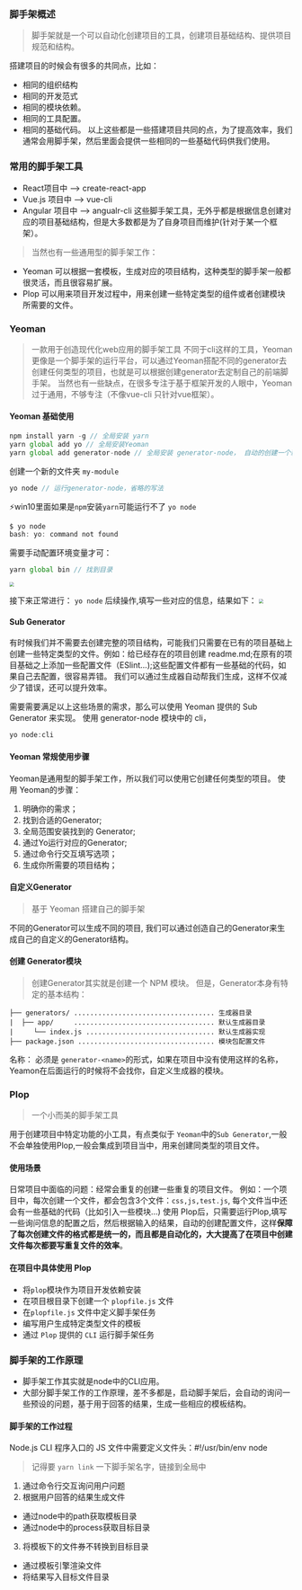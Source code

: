 <!--
 * @Date: 2021-07-17 10:40:02
 * @LastEditors: chuhongguang
-->
### 脚手架概述
> 脚手架就是一个可以自动化创建项目的工具，创建项目基础结构、提供项目规范和结构。

搭建项目的时候会有很多的共同点，比如：
- 相同的组织结构
- 相同的开发范式
- 相同的模块依赖。
- 相同的工具配置。
- 相同的基础代码。
以上这些都是一些搭建项目共同的点，为了提高效率，我们通常会用脚手架，然后里面会提供一些相同的一些基础代码供我们使用。

### 常用的脚手架工具
- React项目中 --> create-react-app
- Vue.js 项目中 --> vue-cli
- Angular 项目中 --> angualr-cli
这些脚手架工具，无外乎都是根据信息创建对应的项目基础结构，但是大多数都是为了自身项目而维护(针对于某一个框架）。
> 当然也有一些通用型的脚手架工作：
-  Yeoman
可以根据一套模板，生成对应的项目结构，这种类型的脚手架一般都很灵活，而且很容易扩展。
- Plop
可以用来项目开发过程中，用来创建一些特定类型的组件或者创建模块所需要的文件。

### Yeoman
> 一款用于创造现代化web应用的脚手架工具
不同于cli这样的工具，Yeoman更像是一个脚手架的运行平台，可以通过Yeoman搭配不同的generator去创建任何类型的项目，也就是可以根据创建generator去定制自己的前端脚手架。
当然也有一些缺点，在很多专注于基于框架开发的人眼中，Yeoman过于通用，不够专注（不像vue-cli 只针对vue框架）。

#### Yeoman 基础使用
```js
npm install yarn -g // 全局安装 yarn
yarn global add yo // 全局安装Yeoman
yarn global add generator-node // 全局安装 generator-node， 自动的创建一个新的 node module
```
创建一个新的文件夹 `my-module`
```js
yo node // 运行generator-node，省略的写法
```
⚡win10里面如果是`npm`安装`yarn`可能运行不了 `yo node`
```js
$ yo node
bash: yo: command not found
```

需要手动配置环境变量才可：
```js
yarn global bin // 找到目录
```

<img src="C:\Users\chu\Documents\learning-notes\大前端\前端工程化\img\win10中yarn配置环境变量.png" style="zoom: 50%;" />

接下来正常进行： `yo node` 后续操作,填写一些对应的信息，结果如下：
<img src="C:\Users\chu\Documents\learning-notes\大前端\前端工程化\img\yo-node-test.png" style="zoom: 50%;" />

#### Sub Generator
有时候我们并不需要去创建完整的项目结构，可能我们只需要在已有的项目基础上创建一些特定类型的文件。例如：给已经存在的项目创建 readme.md;在原有的项目基础之上添加一些配置文件（ESlint...);这些配置文件都有一些基础的代码，如果自己去配置，很容易弄错。
我们可以通过生成器自动帮我们生成，这样不仅减少了错误，还可以提升效率。

需要需要满足以上这些场景的需求，那么可以使用 Yeoman 提供的 Sub Generator 来实现。
使用 generator-node 模块中的 cli，
```js
yo node:cli
```

#### Yeoman 常规使用步骤
Yeoman是通用型的脚手架工作，所以我们可以使用它创建任何类型的项目。
使用 Yeoman的步骤：
1. 明确你的需求；
2. 找到合适的Generator;
3. 全局范围安装找到的 Generator;
4. 通过Yo运行对应的Generator;
5. 通过命令行交互填写选项；
6. 生成你所需要的项目结构；

#### 自定义Generator
> 基于 Yeoman 搭建自己的脚手架

不同的Generator可以生成不同的项目, 我们可以通过创造自己的Generator来生成自己的自定义的Generator结构。

#### 创建 Generator模块
> 创建Generator其实就是创建一个 NPM 模块。
但是，Generator本身有特定的基本结构：
```
├── generators/ ................................... 生成器目录
|  ├── app/     ................................... 默认生成器目录
|     └── index.js ................................ 默认生成器实现
├── package.json .................................. 模块包配置文件
```
名称：
必须是 `generator-<name>`的形式，如果在项目中没有使用这样的名称，Yeamon在后面运行的时候将不会找你，自定义生成器的模块。

### Plop
> 一个小而美的脚手架工具

用于创建项目中特定功能的小工具，有点类似于 `Yeoman`中的`Sub Generator`,一般不会单独使用Plop,一般会集成到项目当中，用来创建同类型的项目文件。

#### 使用场景
日常项目中面临的问题：经常会重复的创建一些重复的项目文件。
例如：一个项目中，每次创建一个文件，都会包含3个文件：`css,js,test.js`, 每个文件当中还会有一些基础的代码（比如引入一些模块...)
使用 Plop后，只需要运行Plop,填写一些询问信息的配置之后，然后根据输入的结果，自动的创建配置文件，这样**保障了每次创建文件的格式都是统一的，而且都是自动化的，大大提高了在项目中创建文件每次都要写重复文件的效率**。

#### 在项目中具体使用 Plop
- 将`plop`模块作为项目开发依赖安装
- 在项目根目录下创建一个 `plopfile.js` 文件
- 在`plopfile.js` 文件中定义脚手架任务
- 编写用户生成特定类型文件的模板
- 通过 `Plop` 提供的 `CLI` 运行脚手架任务

### 脚手架的工作原理
- 脚手架工作其实就是node中的CLI应用。
- 大部分脚手架工作的工作原理，差不多都是，启动脚手架后，会自动的询问一些预设的问题，基于用于回答的结果，生成一些相应的模板结构。
#### 脚手架的工作过程
Node.js CLI 程序入口的 JS 文件中需要定义文件头：#!/usr/bin/env node
> 记得要 `yarn link` 一下脚手架名字，链接到全局中
1. 通过命令行交互询问用户问题
2. 根据用户回答的结果生成文件
  - 通过node中的path获取模板目录
  - 通过node中的process获取目标目录
3. 将模板下的文件券不转换到目标目录
  - 通过模板引擎渲染文件
  - 将结果写入目标文件目录